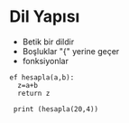 # Dil Yapısı
- Betik bir dildir
- Boşluklar "{" yerine geçer
- fonksiyonlar 
````
ef hesapla(a,b): 
  z=a+b
  return z
  
 print (hesapla(20,4))
  
````
